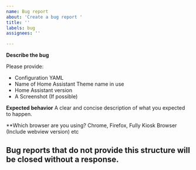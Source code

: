 ```yaml
---
name: Bug report
about: 'Create a bug report '
title: ''
labels: bug
assignees: ''

---
```


**Describe the bug**

Please provide: 
- Configuration YAML 
- Name of Home Assistant Theme name in use 
- Home Assistant version
- A Screenshot (If possible)
  
**Expected behavior**
A clear and concise description of what you expected to happen.

**Which browser are you using? Chrome, Firefox, Fully Kiosk Browser (Include webview version) etc

## Bug reports that do not provide this structure will be closed without a response. 
